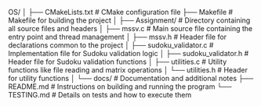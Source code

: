OS/
│
├── CMakeLists.txt            # CMake configuration file
├── Makefile                  # Makefile for building the project
│
├── Assignment/               # Directory containing all source files and headers
│   ├── mssv.c                # Main source file containing the entry point and thread management
│   ├── mssv.h                # Header file for declarations common to the project
│   ├── sudoku_validator.c    # Implementation file for Sudoku validation logic
│   ├── sudoku_validator.h    # Header file for Sudoku validation functions
│   ├── utilities.c           # Utility functions like file reading and matrix operations
│   └── utilities.h           # Header for utility functions
│
└── docs/                     # Documentation and additional notes
├── README.md             # Instructions on building and running the program
└── TESTING.md            # Details on tests and how to execute them
